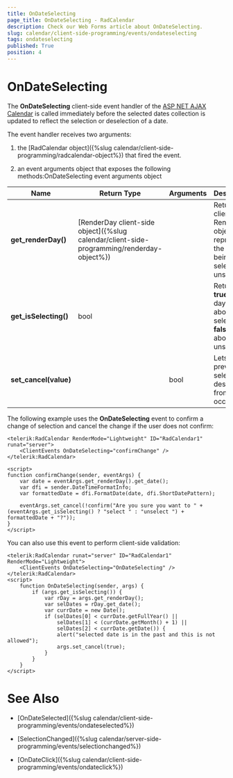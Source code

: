 ```yaml
---
title: OnDateSelecting
page_title: OnDateSelecting - RadCalendar
description: Check our Web Forms article about OnDateSelecting.
slug: calendar/client-side-programming/events/ondateselecting
tags: ondateselecting
published: True
position: 4
---
```


# OnDateSelecting



The **OnDateSelecting** client-side event handler of the [ASP NET AJAX Calendar](https://www.telerik.com/products/aspnet-ajax/calendar.aspx) is called immediately before the selected dates collection is updated to reflect the selection or deselection of a date.


The event handler receives two arguments:

1. the [RadCalendar object]({%slug calendar/client-side-programming/radcalendar-object%}) that fired the event.

1. an event arguments object that exposes the following methods:OnDateSelecting event arguments object


| Name | Return Type | Arguments | Description |
| ------ | ------ | ------ | ------ |
| **get_renderDay()** |[RenderDay client-side object]({%slug calendar/client-side-programming/renderday-object%})||Returns the client-side RenderDay object that represents the day being selected or unselected.|
| **get_isSelecting()** |bool||Returns **true** if the day is about to be selected, **false** if it is about to be unselected.|
| **set_cancel(value)** ||bool|Lets you prevent the selection or deselection from occurring.|

The following example uses the **OnDateSelecting** event to confirm a change of selection and cancel the change if the user does not confirm:

````ASP.NET
<telerik:RadCalendar RenderMode="Lightweight" ID="RadCalendar1" runat="server">
    <ClientEvents OnDateSelecting="confirmChange" />
</telerik:RadCalendar>

<script>
function confirmChange(sender, eventArgs) {
	var date = eventArgs.get_renderDay().get_date();
	var dfi = sender.DateTimeFormatInfo;
	var formattedDate = dfi.FormatDate(date, dfi.ShortDatePattern);
	
	eventArgs.set_cancel(!confirm("Are you sure you want to " +	(eventArgs.get_isSelecting() ? "select " : "unselect ") + formattedDate + "?"));
}
</script>
````

You can also use this event to perform client-side validation:

````
<telerik:RadCalendar runat="server" ID="RadCalendar1" RenderMode="Lightweight">
    <ClientEvents OnDateSelecting="OnDateSelecting" />
</telerik:RadCalendar>
<script>
    function OnDateSelecting(sender, args) {
        if (args.get_isSelecting()) {
            var rDay = args.get_renderDay();
            var selDates = rDay.get_date();
            var currDate = new Date();
            if (selDates[0] < currDate.getFullYear() ||
                selDates[1] < (currDate.getMonth() + 1) ||
                selDates[2] < currDate.getDate()) {
                alert("selected date is in the past and this is not allowed");
                args.set_cancel(true);
            }
        }
    }
</script>
````


# See Also

 * [OnDateSelected]({%slug calendar/client-side-programming/events/ondateselected%})

 * [SelectionChanged]({%slug calendar/server-side-programming/events/selectionchanged%})

 * [OnDateClick]({%slug calendar/client-side-programming/events/ondateclick%})
